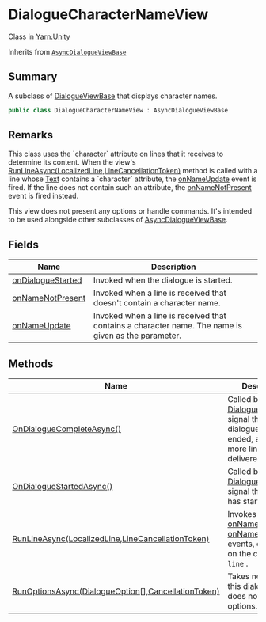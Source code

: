 # DialogueCharacterNameView

Class in [Yarn.Unity](yarn.unity.md)

Inherits from [`AsyncDialogueViewBase`](yarn.unity.asyncdialogueviewbase.md)

## Summary

A subclass of [DialogueViewBase](yarn.unity.dialogueviewbase.md) that displays character names.

```csharp
public class DialogueCharacterNameView : AsyncDialogueViewBase
```

## Remarks

This class uses the \`character\` attribute on lines that it receives to determine its content. When the view's [RunLineAsync(LocalizedLine,LineCancellationToken)](yarn.unity.dialoguecharacternameview.runlineasync.md) method is called with a line whose [Text](yarn.unity.localizedline.text.md) contains a \`character\` attribute, the [onNameUpdate](yarn.unity.dialoguecharacternameview.onnameupdate.md) event is fired. If the line does not contain such an attribute, the [onNameNotPresent](yarn.unity.dialoguecharacternameview.onnamenotpresent.md) event is fired instead.

This view does not present any options or handle commands. It's intended to be used alongside other subclasses of [AsyncDialogueViewBase](yarn.unity.asyncdialogueviewbase.md).

## Fields

| Name                                                                           | Description                                                                                         |
| ------------------------------------------------------------------------------ | --------------------------------------------------------------------------------------------------- |
| [onDialogueStarted](yarn.unity.dialoguecharacternameview.ondialoguestarted.md) | Invoked when the dialogue is started.                                                               |
| [onNameNotPresent](yarn.unity.dialoguecharacternameview.onnamenotpresent.md)   | Invoked when a line is received that doesn't contain a character name.                              |
| [onNameUpdate](yarn.unity.dialoguecharacternameview.onnameupdate.md)           | Invoked when a line is received that contains a character name. The name is given as the parameter. |

## Methods

| Name                                                                                                             | Description                                                                                                                                                                                                    |
| ---------------------------------------------------------------------------------------------------------------- | -------------------------------------------------------------------------------------------------------------------------------------------------------------------------------------------------------------- |
| [OnDialogueCompleteAsync()](yarn.unity.dialoguecharacternameview.ondialoguecompleteasync.md)                     | Called by the [DialogueRunner](yarn.unity.dialoguerunner.md) to signal that the dialogue has ended, and no more lines will be delivered.                                                                       |
| [OnDialogueStartedAsync()](yarn.unity.dialoguecharacternameview.ondialoguestartedasync.md)                       | Called by the [DialogueRunner](yarn.unity.dialoguerunner.md) to signal that dialogue has started.                                                                                                              |
| [RunLineAsync(LocalizedLine,LineCancellationToken)](yarn.unity.dialoguecharacternameview.runlineasync.md)        | Invokes the [onNameUpdate](yarn.unity.dialoguecharacternameview.onnameupdate.md) or [onNameNotPresent](yarn.unity.dialoguecharacternameview.onnamenotpresent.md) events, depending on the contents of `line` . |
| [RunOptionsAsync(DialogueOption\[\],CancellationToken)](yarn.unity.dialoguecharacternameview.runoptionsasync.md) | Takes no action; this dialogue view does not handle options.                                                                                                                                                   |
